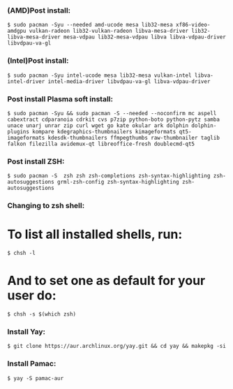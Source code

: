 ### (AMD)Post install:
    $ sudo pacman -Syu --needed amd-ucode mesa lib32-mesa xf86-video-amdgpu vulkan-radeon lib32-vulkan-radeon libva-mesa-driver lib32-libva-mesa-driver mesa-vdpau lib32-mesa-vdpau libva libva-vdpau-driver libvdpau-va-gl
### (Intel)Post install:
    $ sudo pacman -Syu intel-ucode mesa lib32-mesa vulkan-intel libva-intel-driver intel-media-driver libvdpau-va-gl libva-vdpau-driver

### Post install Plasma soft install:
    $ sudo pacman -Syu && sudo pacman -S --needed --noconfirm mc aspell cabextract cdparanoia cdrkit cvs p7zip python-boto python-pytz samba unace unarj unrar zip curl wget go kate okular ark dolphin dolphin-plugins kompare kdegraphics-thumbnailers kimageformats qt5-imageformats kdesdk-thumbnailers ffmpegthumbs raw-thumbnailer taglib falkon filezilla avidemux-qt libreoffice-fresh doublecmd-qt5
    
### Post install ZSH:
    $ sudo pacman -S  zsh zsh zsh-completions zsh-syntax-highlighting zsh-autosuggestions grml-zsh-config zsh-syntax-highlighting zsh-autosuggestions

### Changing to zsh shell:
# To list all installed shells, run:
    $ chsh -l
# And to set one as default for your user do:
    $ chsh -s $(which zsh)
    
### Install Yay:
    $ git clone https://aur.archlinux.org/yay.git && cd yay && makepkg -si
### Install Pamac:    
    $ yay -S pamac-aur

